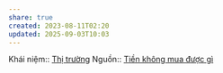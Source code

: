```yaml
---
share: true
created: 2023-08-11T02:20
updated: 2025-09-03T10:03
---
```

Khái niệm:: [Thị trường](../../%CE%9E%20Kh%C3%A1i%20ni%E1%BB%87m/Th%E1%BB%8B%20tr%C6%B0%E1%BB%9Dng.md)
Nguồn:: [Tiền không mua được gì](../../%CE%9E%20Ngu%E1%BB%93n/Ti%E1%BB%81n%20kh%C3%B4ng%20mua%20%C4%91%C6%B0%E1%BB%A3c%20g%C3%AC.md)
